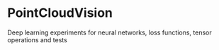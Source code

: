 # PointCloudVision
Deep learning experiments for neural networks, loss functions, tensor operations and tests


